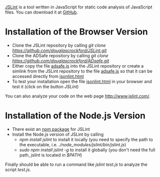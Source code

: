 [JSLint](http://www.jslint.com/) is a tool written in JavaScript for static code analysis of JavaScript files. You can download it at [GitHub](https://github.com/douglascrockford/JSLint).

# Installation of the Browser Version
* Clone the JSLint repository by calling _git clone https://github.com/douglascrockford/JSLint.git_
* Clone the ADSafe repository by calling _git clone https://github.com/douglascrockford/ADsafe.git_
* Either copy the file [adsafe.js](https://github.com/douglascrockford/ADsafe/blob/master/adsafe.js) into the JSLint repository or create a simlink from the JSLint repository to the file [adsafe.js](https://github.com/douglascrockford/ADsafe/blob/master/adsafe.js) so that it can be accessed directly from [jsonlint.html](https://github.com/douglascrockford/JSLint/blob/master/jslint.html)
* To test your installation open the file [jsonlint.html](https://github.com/douglascrockford/JSLint/blob/master/jslint.html) in your browser and test it (click on the button _JSLint_)

You can also analyze your code on the web page http://www.jslint.com/.

# Installation of the Node.js Version
* There exist an [npm package](https://www.npmjs.com/package/jslint) for JSLint
* Install the Node.js version of JSLint by calling
  * _npm install jslint_ to install it locally (you need to specify the path to the executable, i.e. _./node_modules/jslint/bin/jslint.js_)
  * _sudo npm install jslint -g_ to install it globally (you don't need the full path, _jslint_ is located in _$PATH_)
 
Finally should be able to run a command like _jslint test.js_ to analyze the script _test.js_.
